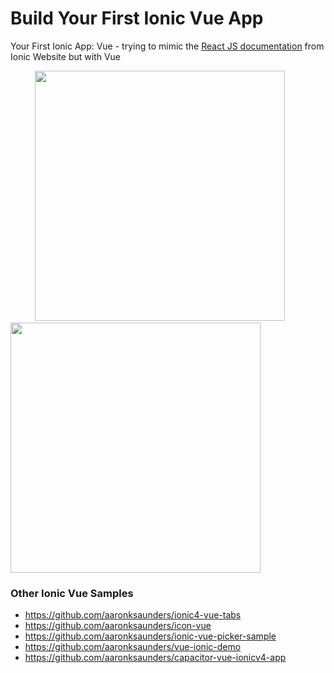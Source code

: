 # Build Your First Ionic Vue App
Your First Ionic App: Vue - trying to mimic the [React JS documentation](https://ionicframework.com/docs/react/your-first-app) from Ionic Website but with Vue

<p>
   &nbsp;  &nbsp;  &nbsp;  &nbsp;  &nbsp;
<img src="https://thepracticaldev.s3.amazonaws.com/i/1bxbk27563drpnc4ruum.png"  height="400">
  &nbsp;  &nbsp;  &nbsp;  &nbsp;  &nbsp;
<img src="https://thepracticaldev.s3.amazonaws.com/i/1f2d5fhxgy03apizcing.png"  height="400">
  </p>

### Other Ionic Vue Samples
- https://github.com/aaronksaunders/ionic4-vue-tabs
- https://github.com/aaronksaunders/icon-vue
- https://github.com/aaronksaunders/ionic-vue-picker-sample
- https://github.com/aaronksaunders/vue-ionic-demo
- https://github.com/aaronksaunders/capacitor-vue-ionicv4-app
